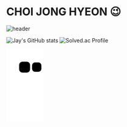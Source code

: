 # CHOI JONG HYEON 😉

![header](https://capsule-render.vercel.app/api?type=slice&color=auto&height=300&section=header&desc=Hi!%20I'm%20J.Choi&descSize=40&descAlign=70&descAlignY=40&rotate=18&animation=fadeIn)

![Jay's GitHub stats](https://github-readme-stats.vercel.app/api?username=JonghyeonC&show_icons=true&theme=radical)
![Solved.ac Profile](http://mazassumnida.wtf/api/generate_badge?boj=chn9801)

![snake gif](https://github.com/JonghyeonC/JonghyeonC/blob/output/github-contribution-grid-snake.svg)

<!--
**JonghyeonC/JonghyeonC** is a ✨ _special_ ✨ repository because its `README.md` (this file) appears on your GitHub profile.

Here are some ideas to get you started:
- 🔭 I’m currently working on ...
- 🌱 I’m currently learning ...
- 👯 I’m looking to collaborate on ...
- 🤔 I’m looking for help with ...
- 💬 Ask me about ...
- 📫 How to reach me: ...
- 😄 Pronouns: ...
- ⚡ Fun fact: ...
-->
